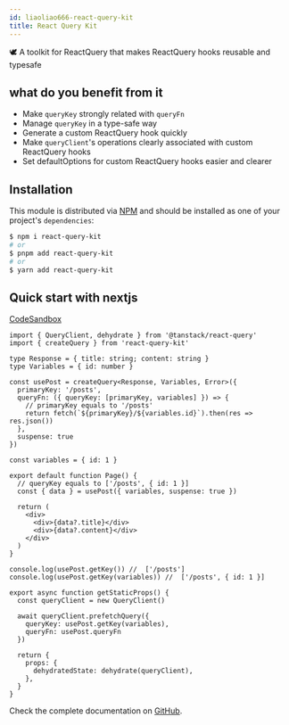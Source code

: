 ```yaml
---
id: liaoliao666-react-query-kit
title: React Query Kit
---
```


🕊️ A toolkit for ReactQuery that makes ReactQuery hooks reusable and typesafe

## what do you benefit from it

- Make `queryKey` strongly related with `queryFn`
- Manage `queryKey` in a type-safe way
- Generate a custom ReactQuery hook quickly
- Make `queryClient`'s operations clearly associated with custom ReactQuery hooks
- Set defaultOptions for custom ReactQuery hooks easier and clearer

## Installation

This module is distributed via [NPM](https://www.npmjs.com/package/react-query-kit) and
should be installed as one of your project's `dependencies`:

```bash
$ npm i react-query-kit
# or
$ pnpm add react-query-kit
# or
$ yarn add react-query-kit
```

## Quick start with nextjs

[CodeSandbox](https://codesandbox.io/s/example-react-query-kit-nextjs-uldl88)

```tsx
import { QueryClient, dehydrate } from '@tanstack/react-query'
import { createQuery } from 'react-query-kit'

type Response = { title: string; content: string }
type Variables = { id: number }

const usePost = createQuery<Response, Variables, Error>({
  primaryKey: '/posts',
  queryFn: ({ queryKey: [primaryKey, variables] }) => {
    // primaryKey equals to '/posts'
    return fetch(`${primaryKey}/${variables.id}`).then(res => res.json())
  },
  suspense: true
})

const variables = { id: 1 }

export default function Page() {
  // queryKey equals to ['/posts', { id: 1 }]
  const { data } = usePost({ variables, suspense: true })

  return (
    <div>
      <div>{data?.title}</div>
      <div>{data?.content}</div>
    </div>
  )
}

console.log(usePost.getKey()) //  ['/posts']
console.log(usePost.getKey(variables)) //  ['/posts', { id: 1 }]

export async function getStaticProps() {
  const queryClient = new QueryClient()

  await queryClient.prefetchQuery({ 
    queryKey: usePost.getKey(variables), 
    queryFn: usePost.queryFn
  })

  return {
    props: {
      dehydratedState: dehydrate(queryClient),
    },
  }
}
```

Check the complete documentation on [GitHub](https://github.com/liaoliao666/react-query-kit).
